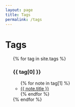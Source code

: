 ```yaml
---
layout: page
title: Tags
permalink: /tags
---
```


# Tags

<ul class="tags">
{% for tag in site.tags %}
  <h3>{{ tag[0] }}</h3>
  <ul>
    {% for note in tag[1] %}
      <li><a href="{{ note.url }}">{{ note.title }}</a></li>
    {% endfor %}
  </ul>
{% endfor %}
</ul>
